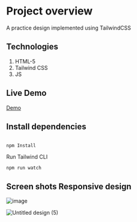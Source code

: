 
# Project overview
A practice design implemented using TailwindCSS

## Technologies
1. HTML-5
2. Tailwind CSS
3. JS

## Live Demo
[Demo ](https://khaled6120.github.io/loopstudios-Tailwind-project/)

## Install dependencies
```

npm Install
```

Run Tailwind CLI

```
npm run watch

```

## Screen shots **Responsive design**

![image](https://user-images.githubusercontent.com/86200305/219942483-9bf87f2a-0308-442f-a924-3a2596ca4173.png)

![Untitled design (5)](https://user-images.githubusercontent.com/86200305/219902683-6a101975-1b52-4e19-85b5-c001f4715344.png)
